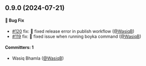 ## 0.9.0 (2024-07-21)

#### :bug: Bug Fix

- [#120](https://github.com/BoykaFramework/boyka-cli/pull/120) fix: :bug: fixed release error in publish workflow ([@WasiqB](https://github.com/WasiqB))
- [#119](https://github.com/BoykaFramework/boyka-cli/pull/119) fix: :bug: fixed issue when running boyka command ([@WasiqB](https://github.com/WasiqB))

#### Committers: 1

- Wasiq Bhamla ([@WasiqB](https://github.com/WasiqB))
